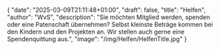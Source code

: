 {
    "date": "2025-03-09T21:11:48+01:00",
    "draft": false,
    "title": "Helfen",
    "author": "WvS",
    "description": "Sie möchten Mitglied werden, spenden oder eine Patenschaft übernehmen? Selbst kleinste Beträge kommen bei den Kindern und den Projekten an. Wir stellen auch gerne eine Spendenquittung aus.",
    "image": "/img/Helfen/HelfenTitle.jpg"
}

